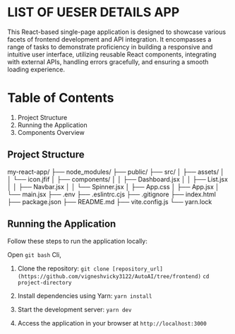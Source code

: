 # LIST OF UESER DETAILS APP

This React-based single-page application is designed to showcase various facets of frontend development and API integration. It encompasses a range of tasks to demonstrate proficiency in building a responsive and intuitive user interface, utilizing reusable React components, integrating with external APIs, handling errors gracefully, and ensuring a smooth loading experience.

# Table of Contents

1. Project Structure
2. Running the Application
3. Components Overview

## Project Structure

my-react-app/
├── node_modules/
├── public/
├── src/
│ ├── assets/
│ │ └── icon.jfif
│ ├── components/
│ │ ├── Dashboard.jsx
│ │ ├── List.jsx
│ │ ├── Navbar.jsx
│ │ └── Spinner.jsx
│ ├── App.css
│ ├── App.jsx
│ └── main.jsx
├── .env
├── .eslintrc.cjs
├── .gitignore
├── index.html
├── package.json
├── README.md
├── vite.config.js
└── yarn.lock

## Running the Application

Follow these steps to run the application locally:

Open `git bash` Cli,

1. Clone the repository:
   `git clone [repository_url](https://github.com/vigneshvicky3122/AutoAI/tree/frontend)`
   `cd project-directory`

2. Install dependencies using Yarn:
   `yarn install`

3. Start the development server:
   `yarn dev`

4. Access the application in your browser at
   `http://localhost:3000`
